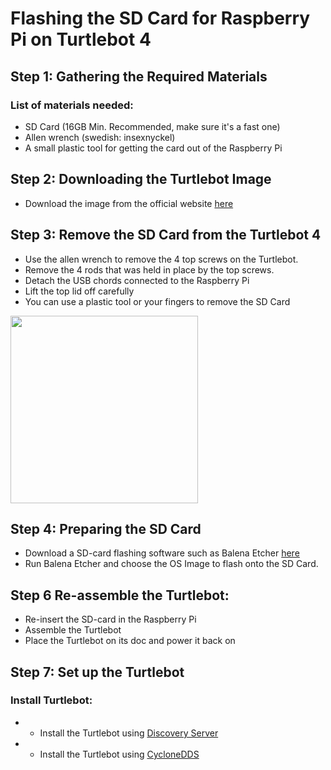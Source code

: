 # Flashing the SD Card for Raspberry Pi on Turtlebot 4

## Step 1: Gathering the Required Materials
### List of materials needed:
* SD Card (16GB Min. Recommended, make sure it's a fast one)
* Allen wrench (swedish: insexnyckel)
* A small plastic tool for getting the card out of the Raspberry Pi

## Step 2: Downloading the Turtlebot Image
- Download the image from the official website [here](http://download.ros.org/downloads/turtlebot4/)

## Step 3: Remove the SD Card from the Turtlebot 4
- Use the allen wrench to remove the 4 top screws on the Turtlebot. 
- Remove the 4 rods that was held in place by the top screws. 
- Detach the USB chords connected to the Raspberry Pi
- Lift the top lid off carefully
- You can use a plastic tool or your fingers to remove the SD Card 

<img src="../../../Assets/Images/Turtlebot4/Hardware/SD_Card_RPi.png" width="300">

## Step 4: Preparing the SD Card
- Download a SD-card flashing software such as Balena Etcher [here](https://etcher.balena.io/#download-etcher)
- Run Balena Etcher and choose the OS Image to flash onto the SD Card. 

## Step 6 Re-assemble the Turtlebot: 
- Re-insert the SD-card in the Raspberry Pi
- Assemble the Turtlebot
- Place the Turtlebot on its doc and power it back on 

## Step 7: Set up the Turtlebot 
### Install Turtlebot: 
- - Install the Turtlebot using [Discovery Server](../../Setup/Network-Discovery-Server)
- - Install the Turtlebot using [CycloneDDS](../../Setup//Network-Cyclone-DDS)

